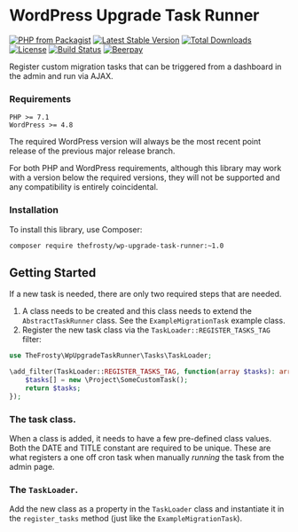 # WordPress Upgrade Task Runner

[![PHP from Packagist](https://img.shields.io/packagist/php-v/thefrosty/wp-upgrade-task-runner.svg)]()
[![Latest Stable Version](https://img.shields.io/packagist/v/thefrosty/wp-upgrade-task-runner.svg)](https://packagist.org/packages/thefrosty/wp-upgrade-task-runner)
[![Total Downloads](https://img.shields.io/packagist/dt/thefrosty/wp-upgrade-task-runner.svg)](https://packagist.org/packages/thefrosty/wp-upgrade-task-runner)
[![License](https://img.shields.io/packagist/l/thefrosty/wp-upgrade-task-runner.svg)](https://packagist.org/packages/thefrosty/wp-upgrade-task-runner)
[![Build Status](https://travis-ci.org/thefrosty/wp-upgrade-task-runner.svg?branch=master)](https://travis-ci.org/thefrosty/wp-upgrade-task-runner)
[![Beerpay](https://beerpay.io/thefrosty/wp-upgrade-task-runner/badge.svg?style=flat)](https://beerpay.io/thefrosty/wp-upgrade-task-runner)

Register custom migration tasks that can be triggered from a dashboard in the admin and run via AJAX.

### Requirements

```
PHP >= 7.1
WordPress >= 4.8
```

The required WordPress version will always be the most recent point release of
the previous major release branch.

For both PHP and WordPress requirements, although this library may work with a
version below the required versions, they will not be supported and any
compatibility is entirely coincidental.

### Installation

To install this library, use Composer:

```
composer require thefrosty/wp-upgrade-task-runner:~1.0
```

## Getting Started

If a new task is needed, there are only two required steps that are needed.

1. A class needs to be created and this class needs to extend the `AbstractTaskRunner`
class. See the `ExampleMigrationTask` example class.
2. Register the new task class via the `TaskLoader::REGISTER_TASKS_TAG` filter:
```php
use TheFrosty\WpUpgradeTaskRunner\Tasks\TaskLoader;

\add_filter(TaskLoader::REGISTER_TASKS_TAG, function(array $tasks): array {
    $tasks[] = new \Project\SomeCustomTask();
    return $tasks;
});
```

### The task class.

When a class is added, it needs to have a few pre-defined class values. Both the DATE and TITLE constant are required
to be unique. These are what registers a one off cron task when manually _running_ the task from the admin page.

### The `TaskLoader`.

Add the new class as a property in the `TaskLoader` class and instantiate it in the `register_tasks` method (just like
the `ExampleMigrationTask`).